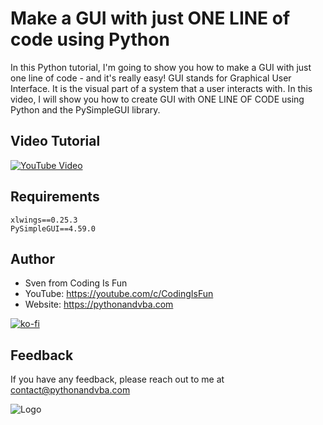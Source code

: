 # Make a GUI with just ONE LINE of code using Python

In this Python tutorial, I'm going to show you how to make a GUI with just one line of code - and it's really easy! GUI stands for Graphical User Interface. It is the visual part of a system that a user interacts with. In this video, I will show you how to create GUI with ONE LINE OF CODE using Python and the PySimpleGUI library.

## Video Tutorial
[![YouTube Video](https://img.youtube.com/vi/_H5hsUwv8lE/0.jpg)](https://youtu.be/_H5hsUwv8lE)


## Requirements
```
xlwings==0.25.3
PySimpleGUI==4.59.0
```

## Author

- Sven from Coding Is Fun
- YouTube: https://youtube.com/c/CodingIsFun
- Website: https://pythonandvba.com

[![ko-fi](https://ko-fi.com/img/githubbutton_sm.svg)](https://ko-fi.com/X7X47Q0EG)

## Feedback

If you have any feedback, please reach out to me at contact@pythonandvba.com

![Logo](https://www.pythonandvba.com/banner-img)

